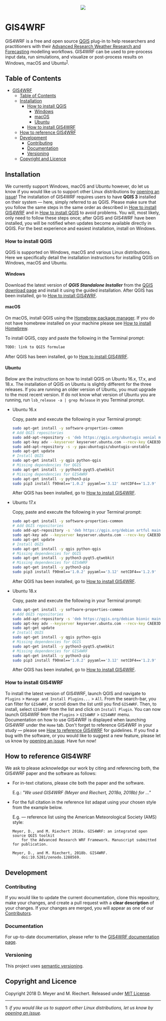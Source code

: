 <p align="center"><img src="https://github.com/GIS4WRF/gis4wrf-docs/blob/master/images/gis4wrf.png"></p>

# GIS4WRF
GIS4WRF is a free and open source [QGIS](https://qgis.org/) plug-in to help researchers and practitioners with their [Advanced Research Weather Research and Forecasting](https://www.mmm.ucar.edu/weather-research-and-forecasting-model) modelling workflows. GIS4WRF can be used to pre-process input data, run simulations, and visualize or post-process results on Windows, macOS and Ubuntu<sup>[1](#linux)</sup>.

## Table of Contents
- [GIS4WRF](#gis4wrf)
    - [Table of Contents](#table-of-contents)
    - [Installation](#installation)
        - [How to install QGIS](#how-to-install-qgis)
            - [Windows](#windows)
            - [macOS](#macos)
            - [Ubuntu](#ubuntu)
        - [How to install GIS4WRF](#how-to-install-gis4wrf)
    - [How to reference GIS4WRF](#how-to-reference-gis4wrf)
    - [Development](#development)
        - [Contributing](#contributing)
        - [Documentation](#documentation)
        - [Versioning](#versioning)
    - [Copyright and Licence](#copyright-and-licence)

## Installation
We currently support Windows, macOS and Ubuntu however, do let us know if you would like us to support other Linux distributions by [opening an issue](issues)! The installation of GIS4WRF requires users to have **QGIS 3** installed on their system — here, simply referred to as QGIS. Please make sure that you follow the same steps in the same order as described in [How to install GIS4WRF](#how-to-install-gis4wrf) and in [How to install QGIS](#how-to-install-qgis) to avoid problems. You will, most likely, only need to follow these steps once; after QGIS and GIS4WRF have been installed, you will be notified when updates become available directly in QGIS. For the best experience and easiest installation, install on Windows.

### How to install QGIS
QGIS is supported on Windows, macOS and various Linux distributions. Here we specifically detail the installation instructions for installing QGIS on Windows, macOS and Ubuntu.

#### Windows
Download the latest version of ***QGIS Standalone Installer*** from the [QGIS download page](https://www.qgis.org/en/site/forusers/download#windows) and install it using the guided installation. After QGIS has been installed, go to [How to install GIS4WRF](#how-to-install-gis4wrf).

#### macOS
On macOS, install QGIS using the  [Homebrew package manager](https://brew.sh/). If you do not have homebrew installed on your machine please see [How to install Homebrew](https://brew.sh/). 

To install QGIS, copy and paste the following in the Terminal prompt:

```bash
TODO: link to QGIS formulae
```
After QGIS has been installed, go to [How to install GIS4WRF](#how-to-install-gis4wrf).

#### Ubuntu
Below are the instructions on how to install QGIS on Ubuntu 16.x, 17.x, and 18.x. The installation of QGIS on Ubuntu is slightly different for the three releases. If you are running an older version of Ubuntu, you must upgrade to the most recent version. If do not know what version of Ubuntu you are running, run `lsb_release -a | grep Release` in you Terminal prompt.

- Ubuntu 16.x

    Copy, paste and execute the following in your Terminal prompt:
    ```bash
    sudo apt-get install -y software-properties-common
    # Add QGIS repositories
    sudo add-apt-repository -s 'deb https://qgis.org/ubuntugis xenial main'
    sudo apt-key adv --keyserver keyserver.ubuntu.com --recv-key CAEB3DC3BDF7FB45
    sudo add-apt-repository -s -y ppa:ubuntugis/ubuntugis-unstable
    sudo apt-get update
    # Install QGIS
    sudo apt-get install -y qgis python-qgis
    # Missing dependencies for QGIS
    sudo apt-get install -y python3-pyqt5.qtwebkit
    # Missing dependencies for GIS4WRF
    sudo apt-get install -y python3-pip
    sudo pip3 install f90nml=='1.0.2' pyyaml=='3.12' netCDF4=='1.2.9'
    ```
    After QGIS has been installed, go to [How to install GIS4WRF](#how-to-install-gis4wrf).

- Ubuntu 17.x

    Copy, paste and execute the following in your Terminal prompt:
    ```bash
    sudo apt-get install -y software-properties-common
    # Add QGIS repositories
    sudo add-apt-repository -s 'deb https://qgis.org/debian artful main'
    sudo apt-key adv --keyserver keyserver.ubuntu.com --recv-key CAEB3DC3BDF7FB45
    sudo apt-get update
    # Install QGIS
    sudo apt-get install -y qgis python-qgis
    # Missing dependencies for QGIS
    sudo apt-get install -y python3-pyqt5.qtwebkit
    # Missing dependencies for GIS4WRF
    sudo apt-get install -y python3-pip
    sudo pip3 install f90nml=='1.0.2' pyyaml=='3.12' netCDF4=='1.2.9'
    ```
    After QGIS has been installed, go to [How to install GIS4WRF](#how-to-install-gis4wrf).

- Ubuntu 18.x

    Copy, paste and execute the following in your Terminal prompt:
    ```bash
    sudo apt-get install -y software-properties-common
    # Add QGIS repositories
    sudo add-apt-repository -s 'deb https://qgis.org/debian bionic main'
    sudo apt-key adv --keyserver keyserver.ubuntu.com --recv-key CAEB3DC3BDF7FB45
    sudo apt-get update
    # Install QGIS
    sudo apt-get install -y qgis python-qgis
    # Missing dependencies for QGIS
    sudo apt-get install -y python3-pyqt5.qtwebkit
    # Missing dependencies for GIS4WRF
    sudo apt-get install -y python3-pip
    sudo pip3 install f90nml=='1.0.2' pyyaml=='3.12' netCDF4=='1.2.9'
    ```
    After QGIS has been installed, go to [How to install GIS4WRF](#how-to-install-gis4wrf).

### How to install GIS4WRF
To install the latest version of GIS4WRF, launch QGIS and navigate to `Plugins` > `Manage and Install Plugins...` > `All`. From the search-bar, you can filter for `GIS4WRF`, or scroll down the list until you find `GIS4WRF`. Then, to install, select `GIS4WRF` from the list and click on `Install Plugin`. You can now launch GIS4WRF from the `Plugins` > `GIS4WRF` > `GIS4WRF` menu. Documentation on how to use GIS4WRF is displayed when launching GIS4WRF under the `Home` tab. Don't forget to reference GIS4WRF in your study — please see [How to reference GIS4WRF](#how-to-reference-gis4wrf) for guidelines. If you find a bug with the software, or you would like to suggest a new feature, please let us know by [opening an issue](https://github.com/GIS4WRF/gis4wrf/issues). Have fun now!

## How to reference GIS4WRF
We ask to please acknowledge our work by citing and referencing both, the GIS4WRF paper and the software as follows:

- For in-text citations, please cite both the paper and the software.

    E.g.: *"We used GIS4WRF (Meyer and Riechert, 2018a, 2018b) for ..."*

- For the full citation in the reference list adapat using your chosen style from the example below.

    E.g. — reference list using the American Meteorological Society (AMS) style:

    ```
    Meyer, D., and M. Riechert 2018a. GIS4WRF: an integrated open source QGIS toolkit
        for the Advanced Research WRF Framework. Manuscript submitted for publication.

    Meyer, D., and M. Riechert, 2018b. GIS4WRF.
        doi:10.5281/zenodo.1288569.
    ```

## Development


### Contributing
If you would like to update the current documentation, clone this repository, make your changes, and create a pull request with a **clear description** of your changes. If your changes are merged, you will appear as one of our [Contributors](graphs/contributors).

### Documentation
For up-to-date documentation, please refer to the [GIS4WRF documentation page](https://github.com/GIS4WRF/gis4wrf-docs).

### Versioning

This project uses [semantic versioning](https://semver.org/).



## Copyright and Licence
Copyright 2018 D. Meyer and M. Riechert.
Released under [MIT License](LICENSE.txt).

---

<a name="linux">1</a>: *if you would like us to support other Linux distributions, let us know by [opening an issue](https://github.com/GIS4WRF/gis4wrf/issues).*